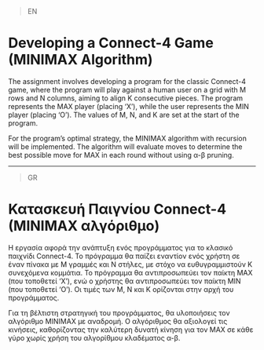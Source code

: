 >EN
# Developing a Connect-4 Game (MINIMAX Algorithm)

The assignment involves developing a program for the classic Connect-4 game, where the program will play against a human user on a grid with M rows and N columns, aiming to align K consecutive pieces. The program represents the MAX player (placing ‘X’), while the user represents the MIN player (placing ‘O’). The values of M, N, and K are set at the start of the program.

For the program’s optimal strategy, the MINIMAX algorithm with recursion will be implemented. The algorithm will evaluate moves to determine the best possible move for MAX in each round without using α-β pruning.

---
>GR
# Κατασκευή Παιγνίου Connect-4 (MINIMAX αλγόριθμο)

Η εργασία αφορά την ανάπτυξη ενός προγράμματος για το κλασικό παιχνίδι Connect-4. Το πρόγραμμα θα παίζει εναντίον ενός χρήστη σε έναν πίνακα με M γραμμές και N στήλες, με στόχο να ευθυγραμμιστούν K συνεχόμενα κομμάτια. Το πρόγραμμα θα αντιπροσωπεύει τον παίκτη MAX (που τοποθετεί ‘Χ’), ενώ ο χρήστης θα αντιπροσωπεύει τον παίκτη MIN (που τοποθετεί ‘Ο’). Οι τιμές των M, N και K ορίζονται στην αρχή του προγράμματος.

Για τη βέλτιστη στρατηγική του προγράμματος, θα υλοποιήσεις τον αλγόριθμο MINIMAX με αναδρομή. Ο αλγόριθμος θα αξιολογεί τις κινήσεις, καθορίζοντας την καλύτερη δυνατή κίνηση για τον MAX σε κάθε γύρο χωρίς χρήση του αλγορίθμου κλαδέματος α-β.
